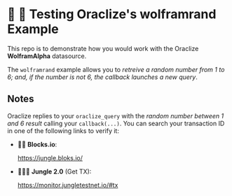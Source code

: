 # :wrench: :construction: Testing Oraclize's wolframrand Example

This repo is to demonstrate how you would work with the Oraclize **WolframAlpha** datasource.

The `wolframrand` example allows you to *retreive a random number from 1 to 6; and, if the number is
not 6, the callback launches a new query*.

## Notes

Oraclize replies to your `oraclize_query` with the *random number between 1 and 6 result* calling your `callback(...)`.
You can search your transaction ID in one of the following links to verify it:

  * :mag_right::ledger: **Blocks.io**: 

      https://jungle.bloks.io/

  * :palm_tree::lion::palm_tree: **Jungle 2.0** (Get TX): 
    
      https://monitor.jungletestnet.io/#tx
